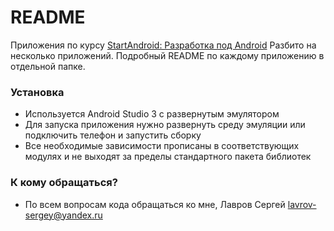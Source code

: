 # README #

Приложения по курсу [StartAndroid: Разработка под Android](http://startandroid.ru/ru/uroki/vse-uroki-spiskom.html)
Разбито на несколько приложений. Подробный README по каждому приложению в отдельной папке.
 
### Установка ###

* Используется Android Studio 3 с развернутым эмулятором
* Для запуска приложения нужно развернуть среду эмуляции или подключить телефон и запустить сборку
* Все необходимые зависимости прописаны в соответствующих модулях и не выходят за пределы стандартного пакета библиотек

### К кому обращаться? ###

* По всем вопросам кода обращаться ко мне, Лавров Сергей lavrov-sergey@yandex.ru